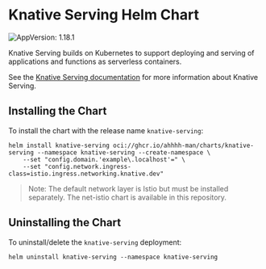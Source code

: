 # Knative Serving Helm Chart

![AppVersion: 1.18.1](https://img.shields.io/badge/AppVersion-1.18.1-informational?style=flat-square)

Knative Serving builds on Kubernetes to support deploying and serving of applications and functions as serverless containers.

See the [Knative Serving documentation](https://knative.dev/docs/serving/) for more information about Knative Serving.

## Installing the Chart

To install the chart with the release name `knative-serving`:

```console
helm install knative-serving oci://ghcr.io/ahhhh-man/charts/knative-serving --namespace knative-serving --create-namespace \
    --set "config.domain.'example\.localhost'=" \
    --set "config.network.ingress-class=istio.ingress.networking.knative.dev"
```

> Note: The default network layer is Istio but must be installed separately. The net-istio chart is available in this repository.

## Uninstalling the Chart

To uninstall/delete the `knative-serving` deployment:

```console
helm uninstall knative-serving --namespace knative-serving
```
